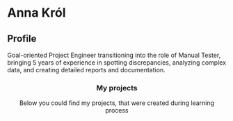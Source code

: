 # Anna Król

## Profile
Goal-oriented Project Engineer transitioning into the role of Manual Tester, bringing 5 years of experience in spotting discrepancies, analyzing complex data, and creating detailed reports and documentation.
<center>

### My projects
Below you could find my projects, that were created during learning process